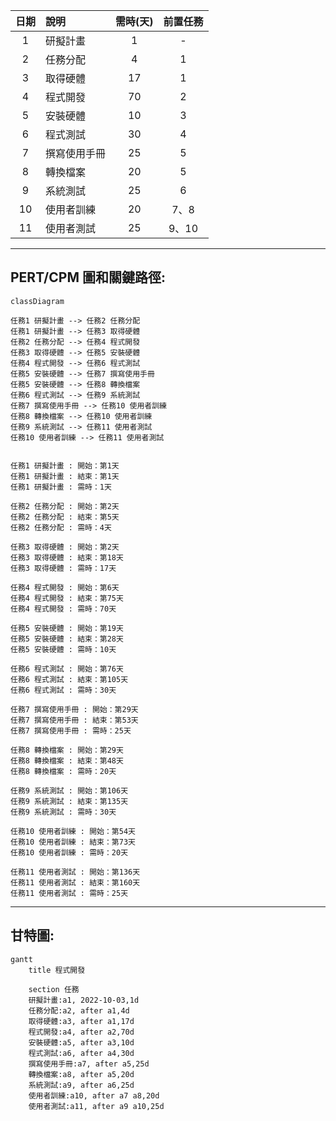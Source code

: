 |日期|說明|需時(天)|前置任務|
|:--:|:--|:--:|:--:|
|1|研擬計畫|1|-|
|2|任務分配|4|1|
|3|取得硬體|17|1|
|4|程式開發|70|2|
|5|安裝硬體|10|3|
|6|程式測試|30|4|
|7|撰寫使用手冊|25|5|
|8|轉換檔案|20|5|
|9|系統測試|25|6|
|10|使用者訓練|20|7、8|
|11|使用者測試|25|9、10|
---------------------------------
## PERT/CPM 圖和關鍵路徑:
```mermaid
classDiagram

任務1 研擬計畫 --> 任務2 任務分配
任務1 研擬計畫 --> 任務3 取得硬體
任務2 任務分配 --> 任務4 程式開發
任務3 取得硬體 --> 任務5 安裝硬體
任務4 程式開發 --> 任務6 程式測試
任務5 安裝硬體 --> 任務7 撰寫使用手冊
任務5 安裝硬體 --> 任務8 轉換檔案
任務6 程式測試 --> 任務9 系統測試
任務7 撰寫使用手冊 --> 任務10 使用者訓練
任務8 轉換檔案 --> 任務10 使用者訓練
任務9 系統測試 --> 任務11 使用者測試
任務10 使用者訓練 --> 任務11 使用者測試


任務1 研擬計畫 : 開始：第1天
任務1 研擬計畫 : 結束：第1天
任務1 研擬計畫 : 需時：1天

任務2 任務分配 : 開始：第2天
任務2 任務分配 : 結束：第5天
任務2 任務分配 : 需時：4天

任務3 取得硬體 : 開始：第2天
任務3 取得硬體 : 結束：第18天
任務3 取得硬體 : 需時：17天

任務4 程式開發 : 開始：第6天
任務4 程式開發 : 結束：第75天
任務4 程式開發 : 需時：70天

任務5 安裝硬體 : 開始：第19天
任務5 安裝硬體 : 結束：第28天
任務5 安裝硬體 : 需時：10天

任務6 程式測試 : 開始：第76天
任務6 程式測試 : 結束：第105天
任務6 程式測試 : 需時：30天

任務7 撰寫使用手冊 : 開始：第29天
任務7 撰寫使用手冊 : 結束：第53天
任務7 撰寫使用手冊 : 需時：25天

任務8 轉換檔案 : 開始：第29天
任務8 轉換檔案 : 結束：第48天
任務8 轉換檔案 : 需時：20天

任務9 系統測試 : 開始：第106天
任務9 系統測試 : 結束：第135天
任務9 系統測試 : 需時：30天

任務10 使用者訓練 : 開始：第54天
任務10 使用者訓練 : 結束：第73天
任務10 使用者訓練 : 需時：20天

任務11 使用者測試 : 開始：第136天
任務11 使用者測試 : 結束：第160天
任務11 使用者測試 : 需時：25天
```


---------------------------------
## 甘特圖:
```mermaid
gantt
    title 程式開發
    
    section 任務
    研擬計畫:a1, 2022-10-03,1d
    任務分配:a2, after a1,4d
    取得硬體:a3, after a1,17d
    程式開發:a4, after a2,70d
    安裝硬體:a5, after a3,10d
    程式測試:a6, after a4,30d
    撰寫使用手冊:a7, after a5,25d
    轉換檔案:a8, after a5,20d
    系統測試:a9, after a6,25d
    使用者訓練:a10, after a7 a8,20d
    使用者測試:a11, after a9 a10,25d
```
